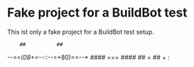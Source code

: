 Fake project for a BuildBot test
================================

This ist only a fake project for a BuildBot test setup.


        ##          ##
  *--==(08+=--:*:--=+80)==--*
      ####    ===    ####
        ##     =     ##
	       +
	       :
